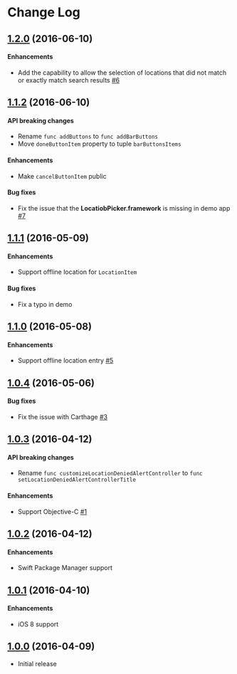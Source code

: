 # Change Log

## [1.2.0](https://github.com/JeromeTan1997/LocationPicker/releases/tag/1.2.0) (2016-06-10)

#### Enhancements

- Add the capability to allow the selection of locations that did not match or exactly match search results [#6](https://github.com/JeromeTan1997/LocationPicker/pull/6)

## [1.1.2](https://github.com/JeromeTan1997/LocationPicker/releases/tag/1.1.2) (2016-06-10)

#### API breaking changes

- Rename `func addButtons` to `func addBarButtons`
- Move `doneButtonItem` property to tuple `barButtonsItems`

#### Enhancements

- Make `cancelButtonItem` public

#### Bug fixes

- Fix the issue that the **LocatiobPicker.framework** is missing in demo app [#7](https://github.com/JeromeTan1997/LocationPicker/issues/7)

## [1.1.1](https://github.com/JeromeTan1997/LocationPicker/releases/tag/1.1.1) (2016-05-09)

#### Enhancements

- Support offline location for `LocationItem`

#### Bug fixes

- Fix a typo in demo

## [1.1.0](https://github.com/JeromeTan1997/LocationPicker/releases/tag/1.1.0) (2016-05-08)

#### Enhancements

- Support offline location entry [#5](https://github.com/JeromeTan1997/LocationPicker/pull/5)

## [1.0.4](https://github.com/JeromeTan1997/LocationPicker/releases/tag/1.0.4) (2016-05-06)

#### Bug fixes

- Fix the issue with Carthage [#3](https://github.com/JeromeTan1997/LocationPicker/issues/3)

## [1.0.3](https://github.com/JeromeTan1997/LocationPicker/releases/tag/1.0.3) (2016-04-12)

#### API breaking changes

- Rename `func customizeLocationDeniedAlertController` to `func setLocationDeniedAlertControllerTitle`

#### Enhancements

- Support Objective-C [#1](https://github.com/JeromeTan1997/LocationPicker/issues/1)

## [1.0.2](https://github.com/JeromeTan1997/LocationPicker/releases/tag/1.0.2) (2016-04-12)

#### Enhancements

- Swift Package Manager support

## [1.0.1](https://github.com/JeromeTan1997/LocationPicker/releases/tag/1.0.1) (2016-04-10)

#### Enhancements

- iOS 8 support

## [1.0.0](https://github.com/JeromeTan1997/LocationPicker/releases/tag/1.0.0) (2016-04-09)

- Initial release
